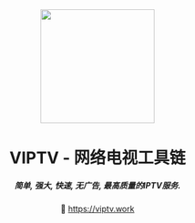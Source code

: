 <div align="center">
<img src="https://raw.githubusercontent.com/viptv-work/viptv-work.github.io/master/docs/VIPTV-LOGO-LONG-FINAL%401x-600x175.png" height="200" />
<h1 >VIPTV - 网络电视工具链</h1>
<h5>简单, 强大, 快速, 无广告, 最高质量的IPTV服务.</h5>  

  
🔗 https://viptv.work

</div>

